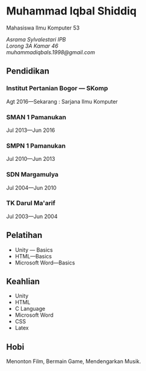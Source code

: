 # Muhammad Iqbal Shiddiq

Mahasiswa Ilmu Komputer 53 

_Asrama Sylvalestari IPB_\
_Lorong 3A Kamar 46_\
_muhammadiqbals.1998@gmail.com_ 


## Pendidikan

### Institut Pertanian Bogor — SKomp
Agt 2016—Sekarang : Sarjana Ilmu Komputer

### SMAN 1 Pamanukan
Jul 2013—Jun 2016

### SMPN 1 Pamanukan
Jul 2010—Jun 2013

### SDN Margamulya
Jul 2004—Jun 2010

### TK Darul Ma'arif
Jul 2003—Jun 2004


## Pelatihan
- Unity — Basics 
- HTML—Basics 
- Microsoft Word—Basics 

## Keahlian
- Unity
- HTML
- C Language
- Microsoft Word
- CSS
- Latex

## Hobi

Menonton Film, Bermain Game, Mendengarkan Musik.
